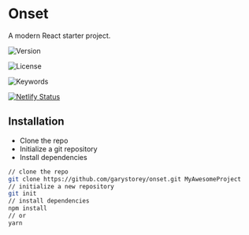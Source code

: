 # Onset

A modern React starter project.

![Version](https://img.shields.io/github/package-json/v/garystorey/onset)

![License](https://img.shields.io/npm/l/onsetjs)

![Keywords](https://img.shields.io/github/package-json/keywords/garystorey/onset)

[![Netlify Status](https://api.netlify.com/api/v1/badges/31c25fc8-8642-4199-a81f-bd361ce13f6a/deploy-status)](https://app.netlify.com/sites/snackbox/deploys)

## Installation

- Clone the repo
- Initialize a git repository
- Install dependencies

```bash
// clone the repo
git clone https://github.com/garystorey/onset.git MyAwesomeProject
// initialize a new repository
git init
// install dependencies
npm install
// or
yarn

```
